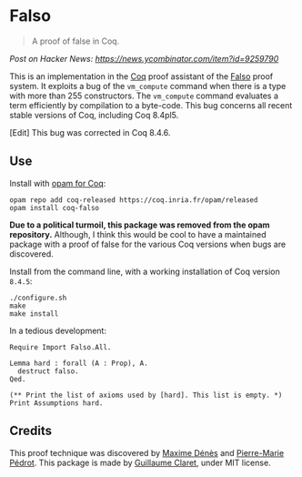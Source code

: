 # Falso
> A proof of false in Coq.

*Post on Hacker News: https://news.ycombinator.com/item?id=9259790*

This is an implementation in the [Coq](https://coq.inria.fr/) proof assistant of the [Falso](http://inutile.club/estatis/falso/) proof system. It exploits a bug of the `vm_compute` command when there is a type with more than 255 constructors. The `vm_compute` command evaluates a term efficiently by compilation to a byte-code. This bug concerns all recent stable versions of Coq, including Coq 8.4pl5.

[Edit] This bug was corrected in Coq 8.4.6.

## Use
Install with [opam for Coq](http://coq-blog.clarus.me/use-opam-for-coq.html):
```
opam repo add coq-released https://coq.inria.fr/opam/released
opam install coq-falso
```
**Due to a political turmoil, this package was removed from the opam repository.** Although, I think this would be cool to have a maintained package with a proof of false for the various Coq versions when bugs are discovered.

Install from the command line, with a working installation of Coq version `8.4.5`:
```
./configure.sh
make
make install
```

In a tedious development:
```coq
Require Import Falso.All.

Lemma hard : forall (A : Prop), A.
  destruct falso.
Qed.

(** Print the list of axioms used by [hard]. This list is empty. *)
Print Assumptions hard.
```

## Credits
This proof technique was discovered by [Maxime Dénès](http://www.maximedenes.fr/) and [Pierre-Marie Pédrot](http://www.pps.univ-paris-diderot.fr/~pedrot/). This package is made by [Guillaume Claret](http://guillaume.claret.me/), under MIT license.
